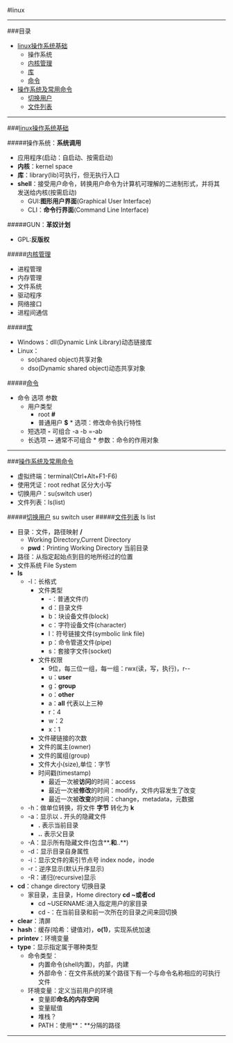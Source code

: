 #linux

---

###目录

* [linux操作系统基础](#linux操作系统基础)
	* 操作系统
	* [内核管理](#内核管理)
	* [库](#库)
	* [命令](#命令)
* [操作系统及常用命令](#操作系统及常用命令)
	* [切换用户](#切换用户)
    * [文件列表](#文件列表)

---

###[linux操作系统基础](id:linux操作系统基础)

#####操作系统：**系统调用**

  * 应用程序(启动：自启动、按需启动)
  * **内核**：kernel space
  * **库**：library(lib)可执行，但无执行入口
  * **shell**：接受用户命令，转换用户命令为计算机可理解的二进制形式，并将其发送给内核(按需启动)
      * GUI:**图形用户界面**(Graphical User Interface)
      * CLI：**命令行界面**(Command Line Interface)
   
#####GUN：**革奴计划**

   * GPL:**反版权**
  
#####[内核管理](id:内核管理)

   * 进程管理
   * 内存管理
   * 文件系统
   * 驱动程序
   * 网络接口
   * 进程间通信 
  
#####[库](id:库)

   * Windows：dll(Dynamic Link Library)动态链接库
   * Linux：
      * so(shared object)共享对象
      * dso(Dynamic shared object)动态共享对象
      
#####[命令](id:命令)

   * 命令 选项 参数 
     * 用户类型
       * root **#**
       * 普通用户 **$**
    * 选项：修改命令执行特性
      * 短选项 **-** 可组合 -a -b =-ab
      * 长选项 **--** 通常不可组合
    * 参数：命令的作用对象 

---

###[操作系统及常用命令](id:操作系统及常用命令)

   * 虚拟终端：terminal(Ctrl+Alt+F1-F6)
   * 使用凭证：root redhat  区分大小写
   * 切换用户：su(switch user)
   * 文件列表：ls(list) 
   
#####[切换用户](id:切换用户)
su switch user
#####[文件列表](id:文件列表)
ls list
 
  * 目录：文件，路径映射  **/**
    * Working Directory,Current Directory
    * **pwd**：Printing Working Directory 当前目录
  * 路径：从指定起始点到目的地所经过的位置
  * 文件系统 File System
  * **ls**
    * -l：长格式
       * 文件类型
          * -：普通文件(f)
          * d：目录文件
          * b：块设备文件(block)
          * c：字符设备文件(character)
          * l：符号链接文件(symbolic link file)
          * p：命令管道文件(pipe)
          * s：套接字文件(socket)
        * 文件权限
          * 9位，每三位一组，每一组：rwx(读，写，执行)，r--
          * u：**user**
          * g：**group**
          * o：**other**
          * a：**all** 代表以上三种
          * r：4
          * w：2
          * x：1
        * 文件硬链接的次数
        * 文件的属主(owner)
        * 文件的属组(group)
        * 文件大小(size),单位：字节
        * 时间戳(timestamp)
          * 最近一次被**访问**的时间：access
          * 最近一次被**修改**的时间：modify，文件内容发生了改变
          * 最近一次被**改变**的时间：change，metadata，元数据
    * -h：做单位转换，将文件 **字节** 转化为 **k**
    * -a：显示以 **.** 开头的隐藏文件
       * **.** 表示当前目录
       * **..** 表示父目录
    * -A：显示所有隐藏文件(包含**.**和**..**)
    * -d：显示目录自身属性
    * -i：显示文件的索引节点号 index node，inode
    * -r：逆序显示(默认升序显示)
    * -R：递归(recursive)显示
 * **cd**：change directory 切换目录
    * 家目录，主目录，Home directory **cd ~**或者**cd**  
   	  * cd ~USERNAME:进入指定用户的家目录
   	  * cd -：在当前目录和前一次所在的目录之间来回切换
 * **clear**：清屏
 * **hash**：缓存(哈希：键值对)，**o(1)**，实现系统加速
 * **printev**：环境变量
 * **type**：显示指定属于哪种类型
	* 命令类型：
	   * 内置命令(shell内置)，内部，内建
	   * 外部命令：在文件系统的某个路径下有一个与命令名称相应的可执行文件
	* 环境变量：定义当前用户的环境
	   * 变量即**命名的内存空间**
	   * 变量赋值
	   * 堆栈？
	   * PATH：使用**：**分隔的路径

---